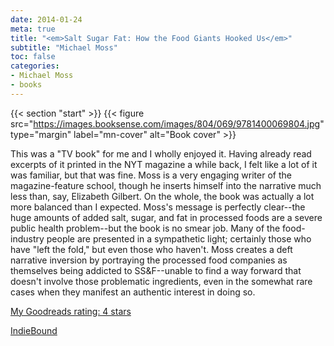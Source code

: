```yaml
---
date: 2014-01-24
meta: true
title: "<em>Salt Sugar Fat: How the Food Giants Hooked Us</em>"
subtitle: "Michael Moss"
toc: false
categories:
- Michael Moss
- books
---
```


{{< section "start" >}}
{{< figure src="https://images.booksense.com/images/804/069/9781400069804.jpg" type="margin" label="mn-cover" alt="Book cover" >}}

This was a "TV book" for me and I wholly enjoyed it. Having already read excerpts of it printed in the NYT magazine a while back, I felt like a lot of it was familiar, but that was fine. Moss is a very engaging writer of the magazine-feature school, though he inserts himself into the narrative much less than, say, Elizabeth Gilbert. On the whole, the book was actually a lot more balanced than I expected. Moss's message is perfectly clear--the huge amounts of added salt, sugar, and fat in processed foods are a severe public health problem--but the book is no smear job. Many of the food-industry people are presented in a sympathetic light; certainly those who have "left the fold," but even those who haven't. Moss creates a deft narrative inversion by portraying the processed food companies as themselves being addicted to SS&amp;F--unable to find a way forward that doesn't involve those problematic ingredients, even in the somewhat rare cases when they manifest an authentic interest in doing so. 

[My Goodreads rating: 4 stars](https://www.goodreads.com/review/show/828160284)  

[IndieBound](https://www.indiebound.org/book/9781400069804)

